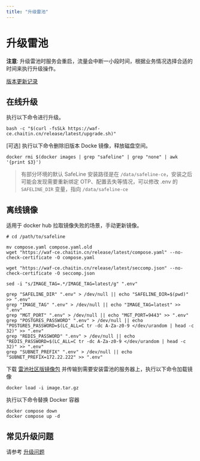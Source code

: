 ```yaml
---
title: "升级雷池"
---
```


# 升级雷池

**注意**: 升级雷池时服务会重启，流量会中断一小段时间，根据业务情况选择合适的时间来执行升级操作。

[版本更新记录](/docs/about/changelog)

## 在线升级

执行以下命令进行升级。

```
bash -c "$(curl -fsSLk https://waf-ce.chaitin.cn/release/latest/upgrade.sh)"
```

[可选] 执行以下命令删除旧版本 Docke 镜像，释放磁盘空间。

```
docker rmi $(docker images | grep "safeline" | grep "none" | awk '{print $3}')
```

> 有部分环境的默认 SafeLine 安装路径是在 `/data/safeline-ce`，安装之后可能会发现需要重新绑定 OTP、配置丢失等情况，可以修改 .env 的 `SAFELINE_DIR` 变量，指向 `/data/safeline-ce`

## 离线镜像

适用于 docker hub 拉取镜像失败的场景，手动更新镜像。

```
# cd /path/to/safeline

mv compose.yaml compose.yaml.old
wget "https://waf-ce.chaitin.cn/release/latest/compose.yaml" --no-check-certificate -O compose.yaml

wget "https://waf-ce.chaitin.cn/release/latest/seccomp.json" --no-check-certificate -O seccomp.json

sed -i "s/IMAGE_TAG=.*/IMAGE_TAG=latest/g" ".env"

grep "SAFELINE_DIR" ".env" > /dev/null || echo "SAFELINE_DIR=$(pwd)" >> ".env"
grep "IMAGE_TAG" ".env" > /dev/null || echo "IMAGE_TAG=latest" >> ".env"
grep "MGT_PORT" ".env" > /dev/null || echo "MGT_PORT=9443" >> ".env"
grep "POSTGRES_PASSWORD" ".env" > /dev/null || echo "POSTGRES_PASSWORD=$(LC_ALL=C tr -dc A-Za-z0-9 </dev/urandom | head -c 32)" >> ".env"
grep "REDIS_PASSWORD" ".env" > /dev/null || echo "REDIS_PASSWORD=$(LC_ALL=C tr -dc A-Za-z0-9 </dev/urandom | head -c 32)" >> ".env"
grep "SUBNET_PREFIX" ".env" > /dev/null || echo "SUBNET_PREFIX=172.22.222" >> ".env"
```

下载 [雷池社区版镜像包](https://demo.waf-ce.chaitin.cn/image.tar.gz) 并传输到需要安装雷池的服务器上，执行以下命令加载镜像

```
docker load -i image.tar.gz
```

执行以下命令替换 Docker 容器

```
docker compose down
docker compose up -d
```


## 常见升级问题

请参考 [升级问题](/docs/faq/upgrade)